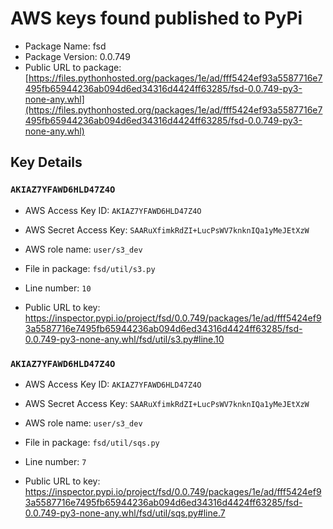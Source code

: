 # AWS keys found published to PyPi

* Package Name: fsd
* Package Version: 0.0.749
* Public URL to package: [https://files.pythonhosted.org/packages/1e/ad/fff5424ef93a5587716e7495fb65944236ab094d6ed34316d4424ff63285/fsd-0.0.749-py3-none-any.whl](https://files.pythonhosted.org/packages/1e/ad/fff5424ef93a5587716e7495fb65944236ab094d6ed34316d4424ff63285/fsd-0.0.749-py3-none-any.whl)

## Key Details

### `AKIAZ7YFAWD6HLD47Z4O`

* AWS Access Key ID: `AKIAZ7YFAWD6HLD47Z4O`
* AWS Secret Access Key: `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` 
* AWS role name: `user/s3_dev`
* File in package: `fsd/util/s3.py`
* Line number: `10`

* Public URL to key: https://inspector.pypi.io/project/fsd/0.0.749/packages/1e/ad/fff5424ef93a5587716e7495fb65944236ab094d6ed34316d4424ff63285/fsd-0.0.749-py3-none-any.whl/fsd/util/s3.py#line.10



### `AKIAZ7YFAWD6HLD47Z4O`

* AWS Access Key ID: `AKIAZ7YFAWD6HLD47Z4O`
* AWS Secret Access Key: `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` 
* AWS role name: `user/s3_dev`
* File in package: `fsd/util/sqs.py`
* Line number: `7`

* Public URL to key: https://inspector.pypi.io/project/fsd/0.0.749/packages/1e/ad/fff5424ef93a5587716e7495fb65944236ab094d6ed34316d4424ff63285/fsd-0.0.749-py3-none-any.whl/fsd/util/sqs.py#line.7


